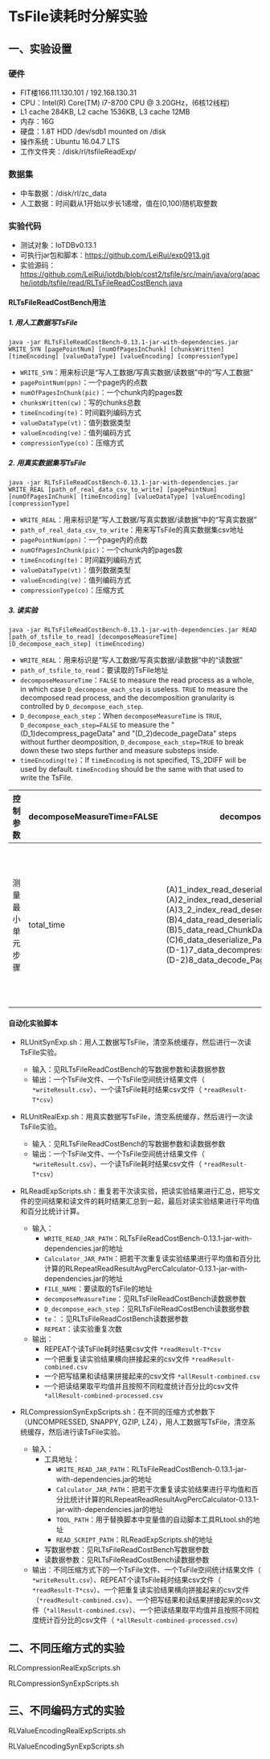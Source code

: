 # TsFile读耗时分解实验

## 一、实验设置

### 硬件

- FIT楼166.111.130.101 / 192.168.130.31
- CPU：Intel(R) Core(TM) i7-8700 CPU @ 3.20GHz，(6核12线程)
- L1 cache 284KB, L2 cache 1536KB, L3 cache 12MB
- 内存：16G
- 硬盘：1.8T HDD /dev/sdb1 mounted on /disk
- 操作系统：Ubuntu 16.04.7 LTS
- 工作文件夹：/disk/rl/tsfileReadExp/

### 数据集

- 中车数据：/disk/rl/zc_data
- 人工数据：时间戳从1开始以步长1递增，值在[0,100)随机取整数

### 实验代码

- 测试对象：IoTDBv0.13.1
- 可执行jar包和脚本：https://github.com/LeiRui/exp0913.git
- 实验源码：https://github.com/LeiRui/iotdb/blob/cost2/tsfile/src/main/java/org/apache/iotdb/tsfile/read/RLTsFileReadCostBench.java

#### RLTsFileReadCostBench用法

##### 1. 用人工数据写TsFile

```shell
java -jar RLTsFileReadCostBench-0.13.1-jar-with-dependencies.jar WRITE_SYN [pagePointNum] [numOfPagesInChunk] [chunksWritten] [timeEncoding] [valueDataType] [valueEncoding] [compressionType]
```

- `WRITE_SYN`：用来标识是“写人工数据/写真实数据/读数据”中的“写人工数据”
- `pagePointNum(ppn)`：一个page内的点数
- `numOfPagesInChunk(pic)`：一个chunk内的pages数
- `chunksWritten(cw)`：写的chunks总数
- `timeEncoding(te)`：时间戳列编码方式
- `valueDataType(vt)`：值列数据类型
- `valueEncoding(ve)`：值列编码方式
- `compressionType(co)`：压缩方式

##### 2. 用真实数据集写TsFile

```shell
java -jar RLTsFileReadCostBench-0.13.1-jar-with-dependencies.jar WRITE_REAL [path_of_real_data_csv_to_write] [pagePointNum] [numOfPagesInChunk] [timeEncoding] [valueDataType] [valueEncoding] [compressionType]
```

- `WRITE_REAL`：用来标识是“写人工数据/写真实数据/读数据”中的“写真实数据”
- `path_of_real_data_csv_to_write`：用来写TsFile的真实数据集csv地址
- `pagePointNum(ppn)`：一个page内的点数
- `numOfPagesInChunk(pic)`：一个chunk内的pages数
- `timeEncoding(te)`：时间戳列编码方式
- `valueDataType(vt)`：值列数据类型
- `valueEncoding(ve)`：值列编码方式
- `compressionType(co)`：压缩方式

##### 3. 读实验

```shell
java -jar RLTsFileReadCostBench-0.13.1-jar-with-dependencies.jar READ [path_of_tsfile_to_read] [decomposeMeasureTime] [D_decompose_each_step] (timeEncoding)
```

- `WRITE_REAL`：用来标识是“写人工数据/写真实数据/读数据”中的“读数据”
- `path_of_tsfile_to_read`：要读取的TsFile地址
- `decomposeMeasureTime`：`FALSE` to measure the read process as a whole, in which case `D_decompose_each_step` is useless. `TRUE` to measure the decomposed read process, and the decomposition granularity is controlled by `D_decompose_each_step`.
- `D_decompose_each_step`：When `decomposeMeasureTime` is `TRUE`, `D_decompose_each_step=FALSE` to measure the "(D_1)decompress_pageData" and "(D_2)decode_pageData" steps without further deomposition, `D_decompose_each_step=TRUE` to break down these two steps further and measure substeps inside.
- `timeEncoding(te)`：If `timeEncoding` is not specified, TS_2DIFF will be used by default. `timeEncoding` should be the same with that used to write the TsFile.



| 控制参数         | decomposeMeasureTime=FALSE | decomposeMeasureTime=TRUE, D_decompose_each_step=FALSE       | decomposeMeasureTime=TRUE, D_decompose_each_step=TRUE        |
| ---------------- | -------------------------- | ------------------------------------------------------------ | ------------------------------------------------------------ |
| 测量最小单元步骤 | total_time                 | (A)1_index_read_deserialize_MagicString_FileMetadataSize(us)<br />(A)2_index_read_deserialize_IndexRootNode_MetaOffset_BloomFilter(us)<br />(A)3_2_index_read_deserialize_IndexRootNode_exclude_to_TimeseriesMetadata_forExactGet(us)<br />(B)4_data_read_deserialize_ChunkHeader(us)<br />(B)5_data_read_ChunkData(us)<br />(C)6_data_deserialize_PageHeader(us)<br/>(D-1)7_data_decompress_PageData(us)<br/>(D-2)8_data_decode_PageData(us) | (A)1_index_read_deserialize_MagicString_FileMetadataSize(us)<br/>(A)2_index_read_deserialize_IndexRootNode_MetaOffset_BloomFilter(us)<br/>(A)3_2_index_read_deserialize_IndexRootNode_exclude_to_TimeseriesMetadata_forExactGet(us)<br/>(B)4_data_read_deserialize_ChunkHeader(us)<br/>(B)5_data_read_ChunkData(us)<br/>(C)6_data_deserialize_PageHeader(us)<br/>(D-1)7_1_data_ByteBuffer_to_ByteArray(us)<br/>(D-1)7_2_data_decompress_PageDataByteArray(us)<br/>(D-1)7_3_data_ByteArray_to_ByteBuffer(us)<br/>(D-1)7_4_data_split_time_value_Buffer(us)<br/>(D-2)8_1_createBatchData(us)<br/>(D-2)8_2_timeDecoder_hasNext(us)<br/>(D-2)8_3_timeDecoder_readLong(us)<br/>(D-2)8_4_valueDecoder_read(us)<br/>(D-2)8_5_checkValueSatisfyOrNot(us)<br/>(D-2)8_6_putIntoBatchData(us) |



#### 自动化实验脚本

- RLUnitSynExp.sh：用人工数据写TsFile，清空系统缓存，然后进行一次读TsFile实验。
    - 输入：见RLTsFileReadCostBench的写数据参数和读数据参数
    - 输出：一个TsFile文件、一个TsFile空间统计结果文件（ `*writeResult.csv`）、一个读TsFile耗时结果csv文件（ `*readResult-T*csv`）
- RLUnitRealExp.sh：用真实数据写TsFile，清空系统缓存，然后进行一次读TsFile实验。
    - 输入：见RLTsFileReadCostBench的写数据参数和读数据参数
    - 输出：一个TsFile文件、一个TsFile空间统计结果文件（ `*writeResult.csv`）、一个读TsFile耗时结果csv文件（ `*readResult-T*csv`）

- RLReadExpScripts.sh：重复若干次读实验，把读实验结果进行汇总，把写文件的空间结果和读文件的耗时结果汇总到一起，最后对读实验结果进行平均值和百分比统计计算。
    - 输入：
        - `WRITE_READ_JAR_PATH`：RLTsFileReadCostBench-0.13.1-jar-with-dependencies.jar的地址
        - `Calculator_JAR_PATH`：把若干次重复读实验结果进行平均值和百分比计算的RLRepeatReadResultAvgPercCalculator-0.13.1-jar-with-dependencies.jar的地址
        - `FILE_NAME`：要读取的TsFile的地址
        - `decomposeMeasureTime`：见RLTsFileReadCostBench读数据参数
        - `D_decompose_each_step`：见RLTsFileReadCostBench读数据参数
        - `te`：：见RLTsFileReadCostBench读数据参数
        - `REPEAT`：读实验重复次数
    - 输出：
        - REPEAT个读TsFile耗时结果csv文件 `*readResult-T*csv`
        - 一个把重复读实验结果横向拼接起来的csv文件 `*readResult-combined.csv`
        - 一个把写结果和读结果拼接起来的csv文件 `*allResult-combined.csv`
        - 一个把读结果取平均值并且按照不同粒度统计百分比的csv文件 `*allResult-combined-processed.csv`
- RLCompressionSynExpScripts.sh：在不同的压缩方式参数下（UNCOMPRESSED, SNAPPY, GZIP, LZ4），用人工数据写TsFile，清空系统缓存，然后进行读TsFile实验。
    - 输入：
        - 工具地址：
            - `WRITE_READ_JAR_PATH`：RLTsFileReadCostBench-0.13.1-jar-with-dependencies.jar的地址
            - `Calculator_JAR_PATH`：把若干次重复读实验结果进行平均值和百分比统计计算的RLRepeatReadResultAvgPercCalculator-0.13.1-jar-with-dependencies.jar的地址
            - `TOOL_PATH`：用于替换脚本中变量值的自动脚本工具RLtool.sh的地址
            - `READ_SCRIPT_PATH`：RLReadExpScripts.sh的地址
        - 写数据参数：见RLTsFileReadCostBench写数据参数
        - 读数据参数：见RLTsFileReadCostBench读数据参数
    - 输出：不同压缩方式下的一个TsFile文件、一个TsFile空间统计结果文件（ `*writeResult.csv`）、REPEAT个读TsFile耗时结果csv文件（ `*readResult-T*csv`）、一个把重复读实验结果横向拼接起来的csv文件（`*readResult-combined.csv`）、一个把写结果和读结果拼接起来的csv文件（`*allResult-combined.csv`）、一个把读结果取平均值并且按照不同粒度统计百分比的csv文件（ `*allResult-combined-processed.csv`）



## 二、不同压缩方式的实验

RLCompressionRealExpScripts.sh

RLCompressionSynExpScripts.sh


## 三、不同编码方式的实验

RLValueEncodingRealExpScripts.sh

RLValueEncodingSynExpScripts.sh



